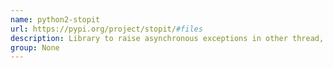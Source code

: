 ```yaml
---
name: python2-stopit
url: https://pypi.org/project/stopit/#files
description: Library to raise asynchronous exceptions in other thread, control the timeout of blocks or callables.
group: None
---
```

